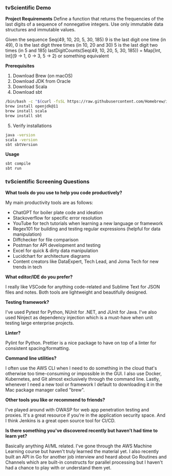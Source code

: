 ### tvScientific Demo

**Project Requirements**
Define a function that returns the frequencies of the last digits of a sequence of nonnegative integers. Use only immutable data structures and immutable values.

Given the sequence Seq(49, 10, 20, 5, 30, 185)
9 is the last digit one time (in 49),
0 is the last digit three times (in 10, 20 and 30)
5 is the last digit two times (in 5 and 185)
lastDigitCounts(Seq(49, 10, 20, 5, 30, 185)) = Map[Int, Int](9 -> 1, 0 -> 3, 5 -> 2) or something equivalent

**Prerequisites**

1. Download Brew (on macOS)
2. Download JDK from Oracle
3. Download Scala
4. Download sbt

```bash
/bin/bash -c "$(curl -fsSL https://raw.githubusercontent.com/Homebrew/install/HEAD/install.sh)"
brew install openjdk@11
brew install scala
brew install sbt
```

5. Verify installations

```bash
java -version
scala -version
sbt sbtVersion
```

**Usage**

```bash
sbt compile
sbt run
```

### tvScientific Screening Questions

**What tools do you use to help you code productively?**

My main productivity tools are as follows:

- ChatGPT for boiler plate code and ideation
- Stackoverflow for specific error resolution
- YouTube for tech tutorials when learning a new language or framework
- Regex101 for building and testing regular expressions (helpful for data manipulation)
- Diffchecker for file comparison
- Postman for API development and testing
- Excel for quick & dirty data manipulation
- Lucidchart for architecture diagrams
- Content creators like DataExpert, Tech Lead, and Joma Tech for new trends in tech

**What editor/IDE do you prefer?**

I really like VSCode for anything code-related and Sublime Text for JSON files and notes. Both tools are lightweight and beautifully designed.

**Testing framework?**

I've used Pytest for Python, NUnit for .NET, and JUnit for Java. I've also used Ninject as dependency injection which is a must-have when unit testing large enterprise projects.

**Linter?**

Pylint for Python. Prettier is a nice package to have on top of a linter for consistent spacing/formatting.

**Command line utilities?**

I often use the AWS CLI when I need to do something in the cloud that's otherwise too time-consuming or impossible in the GUI. I also use Docker, Kubernetes, and Git almost exclusively through the command line. Lastly, whenever I need a new tool or framework I default to downloading it in the Mac package manager called "brew".

**Other tools you like or recommend to friends?**

I've played around with OWASP for web app penetration testing and proxies. It's a great resource if you're in the application security space. And I think Jenkins is a great open source tool for CI/CD.

**Is there something you've discovered recently but haven’t had time to learn yet?**

Basically anything AI/ML related. I've gone through the AWS Machine Learning course but haven't truly learned the material yet. I also recently built an API in Go for another job interview and heard about Go Routines and Channels which are built-in constructs for parallel processing but I haven't had a chance to play with or understand them yet.
